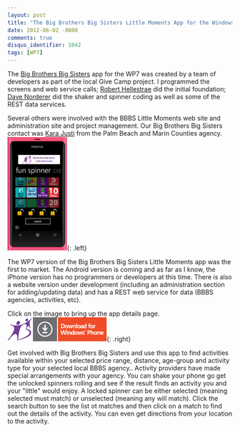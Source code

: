 ```yaml
---
layout: post
title: "The Big Brothers Big Sisters Little Moments App for the Windows Phone 7"
date: 2012-06-02 -0800
comments: true
disqus_identifier: 1042
tags: [WP7]
---
```

The [Big Brothers Big Sisters](http://www.bbbs.org/) app for the WP7
was created by a team of developers as part of the local Give
Camp project. I programmed the screens and web service calls; 
[Robert Hellestrae](http://www.roberthellestrae.com) did the initial foundation;
[Dave Norderer](http://www.computerways.com) did the shaker and spinner
coding as well as some of the REST data services. 

Several others were involved with the BBBS Little Moments web site and administration site
and project management. Our Big Brothers Big Sisters contact was 
[Kara Justi](http://www.mentorbig.org) from the Palm Beach and Marin Counties agency.
[![BBBS WP7 App](/images/blogs_webguild_com/BBBSImage.png)](https://www.microsoft.com/en-us/store/p/bbbs-little-moments/9nblgggzjrqk){: .left}

The WP7 version of the Big Brothers Big Sisters Little Moments app was
the first to market. The Android version is coming and as far as I know,
the iPhone version has no programmers or developers at this time. There
is also a website version under development (including an administration
section for adding/updating data) and has a REST web service for data
(BBBS agencies, activities, etc).

Click on the image to bring up the app details page.
[![BBBS WP7 App](/images/blogs_webguild_com/Download.png)](https://www.microsoft.com/en-us/store/p/bbbs-little-moments/9nblgggzjrqk){: .right}

Get involved with Big Brothers Big Sisters and use this app to find
activities available within your selected price range, distance,
age-group and activity type for your selected local BBBS agency..
Activity providers have made special arrangements with your agency. 
You can shake your phone go get the unlocked spinners rolling and see if
the result finds an activity you and your "little" would enjoy. A locked
spinner can be either selected (meaning selected must match) or
unselected (meaning any will match). 
Click the search button to see the list ot matches and then click on a
match to find out the details of the activity. You can even get
directions from your location to the activity. 
